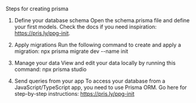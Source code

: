 Steps for creating prisma

1. Define your database schema
   Open the schema.prisma file and define your first models. Check the docs if you need inspiration: https://pris.ly/ppg-init.

2. Apply migrations
   Run the following command to create and apply a migration:
   npx prisma migrate dev --name init

3. Manage your data
   View and edit your data locally by running this command:
   npx prisma studio

4. Send queries from your app
   To access your database from a JavaScript/TypeScript app, you need to use Prisma ORM. Go here for step-by-step instructions: https://pris.ly/ppg-init
